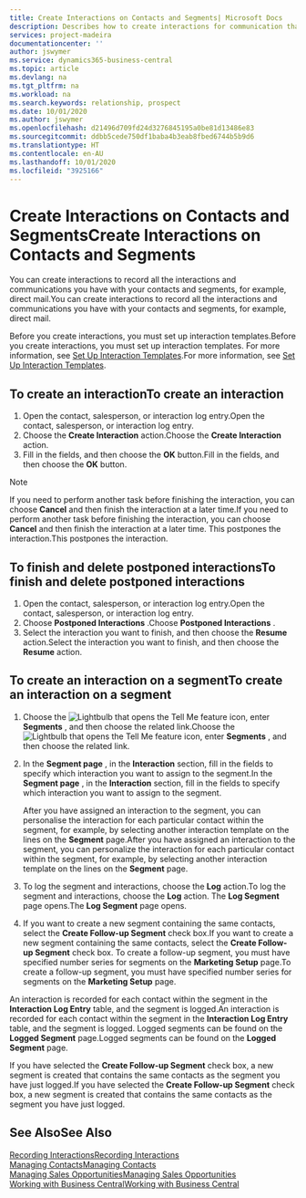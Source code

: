 ```yaml
---
title: Create Interactions on Contacts and Segments| Microsoft Docs
description: Describes how to create interactions for communication that you have with your contacts and segments in Business Central, for example, direct mail.
services: project-madeira
documentationcenter: ''
author: jswymer
ms.service: dynamics365-business-central
ms.topic: article
ms.devlang: na
ms.tgt_pltfrm: na
ms.workload: na
ms.search.keywords: relationship, prospect
ms.date: 10/01/2020
ms.author: jswymer
ms.openlocfilehash: d21496d709fd24d3276845195a0be81d13486e83
ms.sourcegitcommit: ddbb5cede750df1baba4b3eab8fbed6744b5b9d6
ms.translationtype: HT
ms.contentlocale: en-AU
ms.lasthandoff: 10/01/2020
ms.locfileid: "3925166"
---
```

# <a name="create-interactions-on-contacts-and-segments"></a><span data-ttu-id="16164-103">Create Interactions on Contacts and Segments</span><span class="sxs-lookup"><span data-stu-id="16164-103">Create Interactions on Contacts and Segments</span></span>
<span data-ttu-id="16164-104">You can create interactions to record all the interactions and communications you have with your contacts and segments, for example, direct mail.</span><span class="sxs-lookup"><span data-stu-id="16164-104">You can create interactions to record all the interactions and communications you have with your contacts and segments, for example, direct mail.</span></span>

<span data-ttu-id="16164-105">Before you create interactions, you must set up interaction templates.</span><span class="sxs-lookup"><span data-stu-id="16164-105">Before you create interactions, you must set up interaction templates.</span></span> <span data-ttu-id="16164-106">For more information, see  [Set Up Interaction Templates](marketing-interactions.md).</span><span class="sxs-lookup"><span data-stu-id="16164-106">For more information, see  [Set Up Interaction Templates](marketing-interactions.md).</span></span>

## <a name="to-create-an-interaction"></a><span data-ttu-id="16164-107">To create an interaction</span><span class="sxs-lookup"><span data-stu-id="16164-107">To create an interaction</span></span>
1. <span data-ttu-id="16164-108">Open the contact, salesperson, or interaction log entry.</span><span class="sxs-lookup"><span data-stu-id="16164-108">Open the contact, salesperson, or interaction log entry.</span></span>
2. <span data-ttu-id="16164-109">Choose the **Create Interaction** action.</span><span class="sxs-lookup"><span data-stu-id="16164-109">Choose the **Create Interaction** action.</span></span>
3. <span data-ttu-id="16164-110">Fill in the fields, and then choose the **OK** button.</span><span class="sxs-lookup"><span data-stu-id="16164-110">Fill in the fields, and then choose the **OK** button.</span></span>

> [!NOTE]  
>   <span data-ttu-id="16164-111">If you need to perform another task before finishing the interaction, you can choose **Cancel** and then finish the interaction at a later time.</span><span class="sxs-lookup"><span data-stu-id="16164-111">If you need to perform another task before finishing the interaction, you can choose **Cancel** and then finish the interaction at a later time.</span></span> <span data-ttu-id="16164-112">This postpones the interaction.</span><span class="sxs-lookup"><span data-stu-id="16164-112">This postpones the interaction.</span></span>

## <a name="to-finish-and-delete-postponed-interactions"></a><span data-ttu-id="16164-113">To finish and delete postponed interactions</span><span class="sxs-lookup"><span data-stu-id="16164-113">To finish and delete postponed interactions</span></span>
1. <span data-ttu-id="16164-114">Open the contact, salesperson, or interaction log entry.</span><span class="sxs-lookup"><span data-stu-id="16164-114">Open the contact, salesperson, or interaction log entry.</span></span>
2. <span data-ttu-id="16164-115">Choose **Postponed Interactions** .</span><span class="sxs-lookup"><span data-stu-id="16164-115">Choose **Postponed Interactions** .</span></span>
3. <span data-ttu-id="16164-116">Select the interaction you want to finish, and then choose the **Resume** action.</span><span class="sxs-lookup"><span data-stu-id="16164-116">Select the interaction you want to finish, and then choose the **Resume** action.</span></span>

## <a name="to-create-an-interaction-on-a-segment"></a><span data-ttu-id="16164-117">To create an interaction on a segment</span><span class="sxs-lookup"><span data-stu-id="16164-117">To create an interaction on a segment</span></span>
1. <span data-ttu-id="16164-118">Choose the ![Lightbulb that opens the Tell Me feature](media/ui-search/search_small.png "Tell me what you want to do") icon, enter **Segments** , and then choose the related link.</span><span class="sxs-lookup"><span data-stu-id="16164-118">Choose the ![Lightbulb that opens the Tell Me feature](media/ui-search/search_small.png "Tell me what you want to do") icon, enter **Segments** , and then choose the related link.</span></span>
2. <span data-ttu-id="16164-119">In the **Segment page** , in the **Interaction** section, fill in the fields to specify which interaction you want to assign to the segment.</span><span class="sxs-lookup"><span data-stu-id="16164-119">In the **Segment page** , in the **Interaction** section, fill in the fields to specify which interaction you want to assign to the segment.</span></span>

    <span data-ttu-id="16164-120">After you have assigned an interaction to the segment, you can personalise the interaction for each particular contact within the segment, for example, by selecting another interaction template on the lines on the **Segment** page.</span><span class="sxs-lookup"><span data-stu-id="16164-120">After you have assigned an interaction to the segment, you can personalize the interaction for each particular contact within the segment, for example, by selecting another interaction template on the lines on the **Segment** page.</span></span>  
3. <span data-ttu-id="16164-121">To log the segment and interactions, choose the **Log** action.</span><span class="sxs-lookup"><span data-stu-id="16164-121">To log the segment and interactions, choose the **Log** action.</span></span> <span data-ttu-id="16164-122">The **Log Segment** page opens.</span><span class="sxs-lookup"><span data-stu-id="16164-122">The **Log Segment** page opens.</span></span>
4. <span data-ttu-id="16164-123">If you want to create a new segment containing the same contacts, select the **Create Follow-up Segment** check box.</span><span class="sxs-lookup"><span data-stu-id="16164-123">If you want to create a new segment containing the same contacts, select the **Create Follow-up Segment** check box.</span></span> <span data-ttu-id="16164-124">To create a follow-up segment, you must have specified number series for segments on the **Marketing Setup** page.</span><span class="sxs-lookup"><span data-stu-id="16164-124">To create a follow-up segment, you must have specified number series for segments on the **Marketing Setup** page.</span></span>

<span data-ttu-id="16164-125">An interaction is recorded for each contact within the segment in the **Interaction Log Entry** table, and the segment is logged.</span><span class="sxs-lookup"><span data-stu-id="16164-125">An interaction is recorded for each contact within the segment in the **Interaction Log Entry** table, and the segment is logged.</span></span> <span data-ttu-id="16164-126">Logged segments can be found on the **Logged Segment** page.</span><span class="sxs-lookup"><span data-stu-id="16164-126">Logged segments can be found on the **Logged Segment** page.</span></span>

<span data-ttu-id="16164-127">If you have selected the **Create Follow-up Segment** check box, a new segment is created that contains the same contacts as the segment you have just logged.</span><span class="sxs-lookup"><span data-stu-id="16164-127">If you have selected the **Create Follow-up Segment** check box, a new segment is created that contains the same contacts as the segment you have just logged.</span></span>

## <a name="see-also"></a><span data-ttu-id="16164-128">See Also</span><span class="sxs-lookup"><span data-stu-id="16164-128">See Also</span></span>
[<span data-ttu-id="16164-129">Recording Interactions</span><span class="sxs-lookup"><span data-stu-id="16164-129">Recording Interactions</span></span>](marketing-interactions.md)  
[<span data-ttu-id="16164-130">Managing Contacts</span><span class="sxs-lookup"><span data-stu-id="16164-130">Managing Contacts</span></span>](marketing-contacts.md)  
[<span data-ttu-id="16164-131">Managing Sales Opportunities</span><span class="sxs-lookup"><span data-stu-id="16164-131">Managing Sales Opportunities</span></span>](marketing-manage-sales-opportunities.md)  
[<span data-ttu-id="16164-132">Working with Business Central</span><span class="sxs-lookup"><span data-stu-id="16164-132">Working with Business Central</span></span>](ui-work-product.md)
